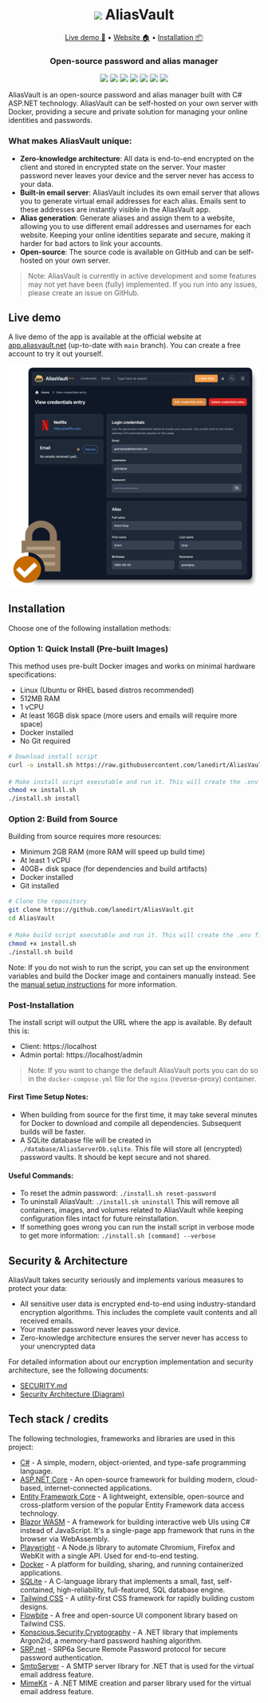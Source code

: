 <div align="center">

<h1><img src="https://github.com/user-attachments/assets/933c8b45-a190-4df6-913e-b7c64ad9938b" width="40" /> AliasVault</h1>

<p align="center">
<a href="https://app.aliasvault.net">Live demo 🚀</a> • <a href="https://aliasvault.net?utm_source=gh-readme">Website 🏠</a> • <a href="#installation">Installation 📦</a>
</p>

<h3 align="center">
Open-source password and alias manager
</h3>

[<img src="https://img.shields.io/github/v/release/lanedirt/AliasVault?include_prereleases&logo=github">](https://github.com/lanedirt/AliasVault/releases)
[<img src="https://img.shields.io/github/actions/workflow/status/lanedirt/AliasVault/docker-compose-build.yml?label=docker-compose%20build">](https://github.com/lanedirt/AliasVault/actions/workflows/docker-compose-build.yml)
[<img src="https://img.shields.io/github/actions/workflow/status/lanedirt/AliasVault/dotnet-unit-tests.yml?label=unit tests">](https://github.com/lanedirt/AliasVault/actions/workflows/dotnet-build-run-tests.yml)
[<img src="https://img.shields.io/github/actions/workflow/status/lanedirt/AliasVault/dotnet-integration-tests.yml?label=integration tests">](https://github.com/lanedirt/AliasVault/actions/workflows/dotnet-build-run-tests.yml)
[<img src="https://img.shields.io/github/actions/workflow/status/lanedirt/AliasVault/dotnet-e2e-client-tests.yml?label=e2e tests">](https://github.com/lanedirt/AliasVault/actions/workflows/dotnet-e2e-client-tests.yml)
[<img src="https://img.shields.io/sonar/coverage/lanedirt_AliasVault?server=https%3A%2F%2Fsonarcloud.io&label=test code coverage">](https://sonarcloud.io/summary/new_code?id=lanedirt_AliasVault)
[<img src="https://img.shields.io/sonar/quality_gate/lanedirt_AliasVault?server=https%3A%2F%2Fsonarcloud.io&label=sonarcloud&logo=sonarcloud">](https://sonarcloud.io/summary/new_code?id=lanedirt_AliasVault)
</div>

AliasVault is an open-source password and alias manager built with C# ASP.NET technology. AliasVault can be self-hosted on your own server with Docker, providing a secure and private solution for managing your online identities and passwords.

### What makes AliasVault unique:
- **Zero-knowledge architecture**: All data is end-to-end encrypted on the client and stored in encrypted state on the server. Your master password never leaves your device and the server never has access to your data.
- **Built-in email server**: AliasVault includes its own email server that allows you to generate virtual email addresses for each alias. Emails sent to these addresses are instantly visible in the AliasVault app.
- **Alias generation**: Generate aliases and assign them to a website, allowing you to use different email addresses and usernames for each website. Keeping your online identities separate and secure, making it harder for bad actors to link your accounts.
- **Open-source**: The source code is available on GitHub and can be self-hosted on your own server.

> Note: AliasVault is currently in active development and some features may not yet have been (fully) implemented. If you run into any issues, please create an issue on GitHub.

## Live demo
A live demo of the app is available at the official website at [app.aliasvault.net](https://app.aliasvault.net) (up-to-date with `main` branch). You can create a free account to try it out yourself.

<img width="700" alt="Screenshot of AliasVault" src="docs/img/screenshot.png">

## Installation

Choose one of the following installation methods:

### Option 1: Quick Install (Pre-built Images)

This method uses pre-built Docker images and works on minimal hardware specifications:
- Linux (Ubuntu or RHEL based distros recommended)
- 512MB RAM
- 1 vCPU
- At least 16GB disk space (more users and emails will require more space)
- Docker installed
- No Git required

```bash
# Download install script
curl -o install.sh https://raw.githubusercontent.com/lanedirt/AliasVault/main/install.sh

# Make install script executable and run it. This will create the .env file, pull the Docker images, and start the AliasVault containers.
chmod +x install.sh
./install.sh install
```

### Option 2: Build from Source

Building from source requires more resources:
- Minimum 2GB RAM (more RAM will speed up build time)
- At least 1 vCPU
- 40GB+ disk space (for dependencies and build artifacts)
- Docker installed
- Git installed

```bash
# Clone the repository
git clone https://github.com/lanedirt/AliasVault.git
cd AliasVault

# Make build script executable and run it. This will create the .env file, build the Docker images from source, and start the AliasVault containers.
chmod +x install.sh
./install.sh build
```

Note: If you do not wish to run the script, you can set up the environment variables and build the Docker image and containers manually instead. See the [manual setup instructions](docs/install/1-manually-setup-docker.md) for more information.

### Post-Installation

The install script will output the URL where the app is available. By default this is:
- Client: https://localhost
- Admin portal: https://localhost/admin

> Note: If you want to change the default AliasVault ports you can do so in the `docker-compose.yml` file for the `nginx` (reverse-proxy) container.

#### First Time Setup Notes:
- When building from source for the first time, it may take several minutes for Docker to download and compile all dependencies. Subsequent builds will be faster.
- A SQLite database file will be created in `./database/AliasServerDb.sqlite`. This file will store all (encrypted) password vaults. It should be kept secure and not shared.

#### Useful Commands:
- To reset the admin password: `./install.sh reset-password`
- To uninstall AliasVault: `./install.sh uninstall`
  This will remove all containers, images, and volumes related to AliasVault while keeping configuration files intact for future reinstallation.
- If something goes wrong you can run the install script in verbose mode to get more information: `./install.sh [command] --verbose`

## Security & Architecture
AliasVault takes security seriously and implements various measures to protect your data:

- All sensitive user data is encrypted end-to-end using industry-standard encryption algorithms. This includes the complete vault contents and all received emails.
- Your master password never leaves your device.
- Zero-knowledge architecture ensures the server never has access to your unencrypted data

For detailed information about our encryption implementation and security architecture, see the following documents:
- [SECURITY.md](SECURITY.md)
- [Security Architecture (Diagram)](docs/security-architecture.md)

## Tech stack / credits
The following technologies, frameworks and libraries are used in this project:

- [C#](https://docs.microsoft.com/en-us/dotnet/csharp/) - A simple, modern, object-oriented, and type-safe programming language.
- [ASP.NET Core](https://dotnet.microsoft.com/apps/aspnet) - An open-source framework for building modern, cloud-based, internet-connected applications.
- [Entity Framework Core](https://docs.microsoft.com/en-us/ef/core/) - A lightweight, extensible, open-source and cross-platform version of the popular Entity Framework data access technology.
- [Blazor WASM](https://dotnet.microsoft.com/apps/aspnet/web-apps/blazor) - A framework for building interactive web UIs using C# instead of JavaScript. It's a single-page app framework that runs in the browser via WebAssembly.
- [Playwright](https://playwright.dev/) - A Node.js library to automate Chromium, Firefox and WebKit with a single API. Used for end-to-end testing.
- [Docker](https://www.docker.com/) - A platform for building, sharing, and running containerized applications.
- [SQLite](https://www.sqlite.org/index.html) - A C-language library that implements a small, fast, self-contained, high-reliability, full-featured, SQL database engine.
- [Tailwind CSS](https://tailwindcss.com/) - A utility-first CSS framework for rapidly building custom designs.
- [Flowbite](https://flowbite.com/) - A free and open-source UI component library based on Tailwind CSS.
- [Konscious.Security.Cryptography](https://github.com/kmaragon/Konscious.Security.Cryptography) - A .NET library that implements Argon2id, a memory-hard password hashing algorithm.
- [SRP.net](https://github.com/secure-remote-password/srp.net) - SRP6a Secure Remote Password protocol for secure password authentication.
- [SmtpServer](https://github.com/cosullivan/SmtpServer) - A SMTP server library for .NET that is used for the virtual email address feature.
- [MimeKit](https://github.com/jstedfast/MimeKit) - A .NET MIME creation and parser library used for the virtual email address feature.
